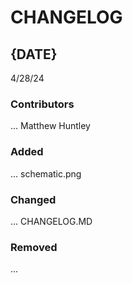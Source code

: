 # CHANGELOG

## {DATE}
4/28/24
### Contributors
...
Matthew Huntley 

### Added
...
schematic.png

### Changed
...
CHANGELOG.MD
### Removed
...

